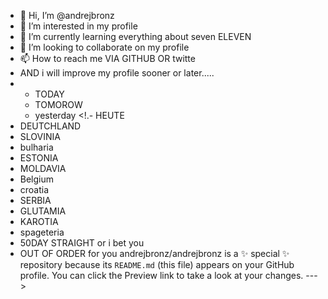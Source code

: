- 👋 Hi, I’m @andrejbronz
- 👀 I’m interested in my profile 
- 🌱 I’m currently learning everything about seven ELEVEN
- 💞️ I’m looking to collaborate on my profile 
- 📫 How to reach me VIA GITHUB OR twitte
- AND i will improve my profile sooner or later.....
- -  TODAY
  - TOMOROW 
  - yesterday
<!.- HEUTE
- DEUTCHLAND
- SLOVINIA
- bulharia
- ESTONIA
- MOLDAVIA
- Belgium
- croatia
- SERBIA
- GLUTAMIA
- KAROTIA
- spageteria
- 50DAY STRAIGHT or i bet you 
- OUT OF ORDER for you 
andrejbronz/andrejbronz is a ✨ special ✨ repository because its `README.md` (this file) appears on your GitHub profile.
You can click the Preview link to take a look at your changes.
--->
